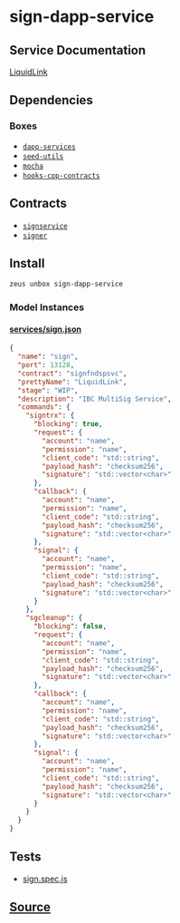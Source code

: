 
sign-dapp-service
====================






## Service Documentation
[LiquidLink](../../services/sign-service.md)
## Dependencies
### Boxes
* [`dapp-services`](dapp-services.md)
* [`seed-utils`](seed-utils.md)
* [`mocha`](mocha.md)
* [`hooks-cpp-contracts`](hooks-cpp-contracts.md)



## Contracts
* [`signservice`](https://github.com/liquidapps-io/zeus-sdk/tree/master/boxes/groups/services/sign-dapp-service/contracts/eos/dappservices/_sign_impl.hpp)
* [`signer`](https://github.com/liquidapps-io/zeus-sdk/tree/master/boxes/groups/services/sign-dapp-service/contracts/eos/signer)
## Install
```bash
zeus unbox sign-dapp-service
```










### Model Instances
#### [services/sign.json](https://github.com/liquidapps-io/zeus-sdk/tree/master/boxes/groups/services/sign-dapp-service/models/dapp-services/sign.json)
```json
{
  "name": "sign",
  "port": 13128,
  "contract": "signfndspsvc",
  "prettyName": "LiquidLink",
  "stage": "WIP",
  "description": "IBC MultiSig Service",
  "commands": {
    "signtrx": {
      "blocking": true,
      "request": {
        "account": "name",
        "permission": "name",
        "client_code": "std::string",
        "payload_hash": "checksum256",
        "signature": "std::vector<char>"
      },
      "callback": {
        "account": "name",
        "permission": "name",
        "client_code": "std::string",
        "payload_hash": "checksum256",
        "signature": "std::vector<char>"
      },
      "signal": {
        "account": "name",
        "permission": "name",
        "client_code": "std::string",
        "payload_hash": "checksum256",
        "signature": "std::vector<char>"
      }
    },
    "sgcleanup": {
      "blocking": false,
      "request": {
        "account": "name",
        "permission": "name",
        "client_code": "std::string",
        "payload_hash": "checksum256",
        "signature": "std::vector<char>"
      },
      "callback": {
        "account": "name",
        "permission": "name",
        "client_code": "std::string",
        "payload_hash": "checksum256",
        "signature": "std::vector<char>"
      },
      "signal": {
        "account": "name",
        "permission": "name",
        "client_code": "std::string",
        "payload_hash": "checksum256",
        "signature": "std::vector<char>"
      }
    }
  }
}
```
## Tests 
* [sign.spec.js](https://github.com/liquidapps-io/zeus-sdk/tree/master/boxes/groups/services/sign-dapp-service/test/sign.spec.js)
## [Source](https://github.com/liquidapps-io/zeus-sdk/tree/master/boxes/groups/services/sign-dapp-service)